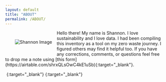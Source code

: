 ```yaml
---
layout: default
title: "ABOUT"
permalink: /ABOUT/
---
```

<p style="padding: 15px; float:left">
    <img src="/ZeroWastePDX/assets/DSC_0542-min.png" alt="Shannon Image" style="max-width: 400px;">
</p>
Hello there! My name is Shannon. 
I love sustainability and I love data. 
I had been compiling this inventory as a tool on my zero waste journey. I figured others may find it helpful too. 
If you have any corrections, comments, or questions feel free to drop me a note using [this form](https://airtable.com/shrxQLsOwC4kE1uSb){:target="_blank"}. 


![<img src="/ZeroWastePDX/assets/instagram-logo-png-transparent-0.png" alt="Instagram" style="max-width: 35px;">](https://www.instagram.com/stivona/)  {:target="_blank"} ![<img src="/ZeroWastePDX/assets/linkedin-button-png-2.png" alt="LinkedIn" style="max-width: 50px;">](https://www.linkedin.com/in/shannon-tivona/){:target="_blank"}
